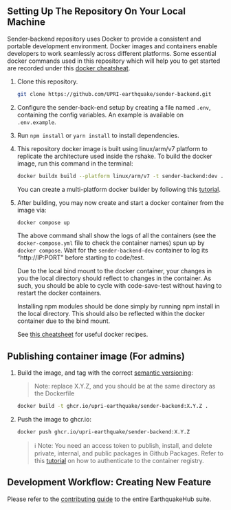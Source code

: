 ## Setting Up The Repository On Your Local Machine
Sender-backend repository uses Docker to provide a consistent and portable development environment. Docker images and containers enable developers to work seamlessly across different platforms. Some essential docker commands used in this repository which will help you to get started are recorded under this [docker cheatsheat]().
1. Clone this repository.
    ```bash
    git clone https://github.com/UPRI-earthquake/sender-backend.git
    ```
2. Configure the sender-back-end setup by creating a file named `.env`, containing the config variables. An example is available on `.env.example`.
3. Run `npm install` or `yarn install` to install dependencies.
4. This repository docker image is built using linux/arm/v7 platform to replicate the architecture used inside the rshake. To build the docker image, run this command in the terminal:
    ```bash
    docker buildx build --platform linux/arm/v7 -t sender-backend:dev .
    ```
    You can create a multi-platform docker builder by following this [tutorial](https://docs.docker.com/build/building/multi-platform/#getting-started).
5. After building, you may now create and start a docker container from the image via:
    ```bash
    docker compose up
    ```
    The above command shall show the logs of all the containers (see the `docker-compose.yml` file to check the container names) spun up by `docker compose`. Wait for the `sender-backend-dev` container to log its “http://IP:PORT” before starting to code/test.
    
    Due to the local bind mount to the docker container, your changes in you the local directory should reflect to changes in the container. As such, you should be able to cycle with code-save-test without having to restart the docker containers.

    Installing npm modules should be done simply by running npm install in the local directory. This should also be reflected within the docker container due to the bind mount.
    
    See [this cheatsheet](https://upri-earthquake.github.io/docker-cheatsheet) for useful docker recipes.

## Publishing container image (For admins)
1. Build the image, and tag with the correct [semantic versioning](https://semver.org/): 
    > Note: replace X.Y.Z, and you should be at the same directory as the Dockerfile

    ```bash
    docker build -t ghcr.io/upri-earthquake/sender-backend:X.Y.Z .
    ```
2. Push the image to ghcr.io:
    ```bash
    docker push ghcr.io/upri-earthquake/sender-backend:X.Y.Z
    ```
    > ℹ️ Note: You need an access token to publish, install, and delete private, internal, and public packages in Github Packages. Refer to this [tutorial](https://docs.github.com/en/packages/working-with-a-github-packages-registry/working-with-the-container-registry#authenticating-to-the-container-registry) on how to authenticate to the container registry.

## Development Workflow: Creating New Feature
Please refer to the [contributing guide](https://upri-earthquake.github.io/dev-guide-contributing) to the entire EarthquakeHub suite.